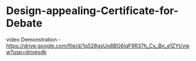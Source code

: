 # Design-appealing-Certificate-for-Debate

video Demonstration -https://drive.google.com/file/d/1q528gsUo8BG6IqF9R37h_Cx_Bn_e1ZYt/view?usp=drivesdk 
